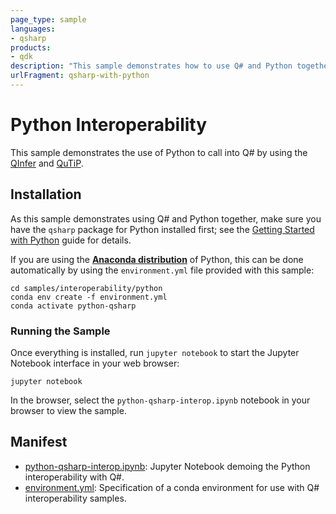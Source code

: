 ```yaml
---
page_type: sample
languages:
- qsharp
products:
- qdk
description: "This sample demonstrates how to use Q# and Python together."
urlFragment: qsharp-with-python
---
```


# Python Interoperability

This sample demonstrates the use of Python to call into Q# by using the [QInfer](http://qinfer.org/) and [QuTiP](http://qutip.org/).

## Installation

As this sample demonstrates using Q# and Python together, make sure you have the `qsharp` package for Python installed first; see the [Getting Started with Python](https://docs.microsoft.com/azure/quantum/install-python-qdk) guide for details.

If you are using the [**Anaconda distribution**](https://www.anaconda.com/) of Python, this can be done automatically by using the `environment.yml` file provided with this sample:

```shell
cd samples/interoperability/python
conda env create -f environment.yml
conda activate python-qsharp
```

### Running the Sample

Once everything is installed, run `jupyter notebook` to start the Jupyter Notebook interface in your web browser:

```shell
jupyter notebook
```

In the browser, select the `python-qsharp-interop.ipynb` notebook in your browser to
view the sample.

## Manifest

- [python-qsharp-interop.ipynb](./python-qsharp-interop.ipynb): Jupyter Notebook demoing the Python interoperability with Q#.
- [environment.yml](./environment.yml): Specification of a conda environment for use with Q# interoperability samples.
